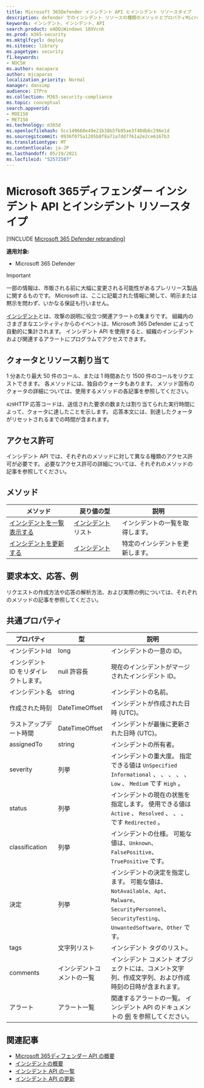 ```yaml
---
title: Microsoft 365Defender インシデント API とインシデント リソースタイプ
description: defender でのインシデント リソースの種類のメソッドとプロパティMicrosoft 365確認します。
keywords: インシデント、インシデント、API
search.product: eADQiWindows 10XVcnh
ms.prod: m365-security
ms.mktglfcycl: deploy
ms.sitesec: library
ms.pagetype: security
f1.keywords:
- NOCSH
ms.author: macapara
author: mjcaparas
localization_priority: Normal
manager: dansimp
audience: ITPro
ms.collection: M365-security-compliance
ms.topic: conceptual
search.appverid:
- MOE150
- MET150
ms.technology: m365d
ms.openlocfilehash: 5cc149668e49e21b38b5fb95ae3f40db6c296e1d
ms.sourcegitcommit: 0936f075a1205b8f8a71a7dd7761a2e2ce6167b3
ms.translationtype: MT
ms.contentlocale: ja-JP
ms.lasthandoff: 05/19/2021
ms.locfileid: "52572587"
---
```

# <a name="microsoft-365-defender-incidents-api-and-the-incident-resource-type"></a>Microsoft 365ディフェンダー インシデント API とインシデント リソースタイプ

[!INCLUDE [Microsoft 365 Defender rebranding](../includes/microsoft-defender.md)]

**適用対象:**

- Microsoft 365 Defender

> [!IMPORTANT]
> 一部の情報は、市販される前に大幅に変更される可能性があるプレリリース製品に関するものです。 Microsoft は、ここに記載された情報に関して、明示または黙示を問わず、いかなる保証も行いません。

[インシデント](incidents-overview.md)とは、攻撃の説明に役立つ関連アラートの集まりです。 組織内のさまざまなエンティティからのイベントは、Microsoft 365 Defender によって自動的に集計されます。 インシデント API を使用すると、組織のインシデントおよび関連するアラートにプログラムでアクセスできます。

## <a name="quotas-and-resource-allocation"></a>クォータとリソース割り当て

1 分あたり最大 50 件のコール、または 1 時間あたり 1500 件のコールをリクエストできます。 各メソッドには、独自のクォータもあります。 メソッド固有のクォータの詳細については、使用するメソッドの各記事を参照してください。

`429`HTTP 応答コードは、送信された要求の数または割り当てられた実行時間によって、クォータに達したことを示します。 応答本文には、到達したクォータがリセットされるまでの時間が含まれます。

## <a name="permissions"></a>アクセス許可

インシデント API では、それぞれのメソッドに対して異なる種類のアクセス許可が必要です。 必要なアクセス許可の詳細については、それぞれのメソッドの記事を参照してください。

## <a name="methods"></a>メソッド

メソッド | 戻り値の型 | 説明
-|-|-
[インシデントを一覧表示する](api-list-incidents.md) | [インシデント](api-incident.md) リスト | インシデントの一覧を取得します。
[インシデントを更新する](api-update-incidents.md) | [インシデント](api-incident.md) | 特定のインシデントを更新します。

## <a name="request-body-response-and-examples"></a>要求本文、応答、例

リクエストの作成方法や応答の解析方法、および実際の例については、それぞれのメソッドの記事を参照してください。

## <a name="common-properties"></a>共通プロパティ

プロパティ | 型 | 説明
-|-|-
インシデントId | long | インシデントの一意の ID。
インシデント ID をリダイレクトします。 | null 許容長 | 現在のインシデントがマージされたインシデント ID。
インシデント名 | string | インシデントの名前。
作成された時刻 | DateTimeOffset | インシデントが作成された日時 (UTC)。
ラストアップデート時間 | DateTimeOffset | インシデントが最後に更新された日時 (UTC)。
assignedTo | string | インシデントの所有者。
severity | 列挙 | インシデントの重大度。 指定できる値は ```UnSpecified``` ```Informational``` 、 、 、 、 、 ```Low``` 、 ```Medium``` です ```High``` 。
status | 列挙 | インシデントの現在の状態を指定します。 使用できる値は ```Active``` 、 ```Resolved``` 、 、 、 です ```Redirected``` 。
classification | 列挙 | インシデントの仕様。 可能な値は、```Unknown```、```FalsePositive```、```TruePositive``` です。
決定 | 列挙 | インシデントの決定を指定します。 可能な値は、```NotAvailable```、```Apt```、```Malware```、```SecurityPersonnel```、```SecurityTesting```、```UnwantedSoftware```、```Other``` です。
tags | 文字列リスト | インシデント タグのリスト。
comments | インシデントコメントの一覧 | インシデント コメント オブジェクトには、コメント文字列、作成文字列、および作成時刻の日時が含まれます。
アラート | アラート一覧 | 関連するアラートの一覧。 インシデント API のドキュメントの [例](api-list-incidents.md) を参照してください。

## <a name="related-articles"></a>関連記事

- [Microsoft 365ディフェンダー API の概要](api-overview.md)
- [インシデントの概要](incidents-overview.md)
- [インシデント API の一覧](api-list-incidents.md)
- [インシデント API の更新](api-update-incidents.md)
